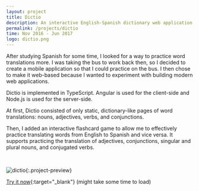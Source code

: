 ```yaml
---
layout: project
title: Dictio
description: An interactive English-Spanish dictionary web application for mobile
permalink: /projects/dictio
time: Nov 2016 - Jun 2017
logo: dictio.png
---
```


After studying Spanish for some time, I looked for a way to practice word translations more.
I was taking the bus to work back then, so I decided to create a mobile application so that I could practice on the bus.
I then chose to make it web-based because I wanted to experiment with building modern web applications.

Dictio is implemented in TypeScript.
Angular is used for the client-side and Node.js is used for the server-side.

At first, Dictio consisted of only static, dictionary-like pages of word translations: nouns, adjectives, verbs, and conjunctions.

Then, I added an interactive flashcard game to allow me to effectively practice translating words from English to Spanish and vice versa.
It supports practicing the translation of adjectives, conjunctions, singular and plural nouns, and conjugated verbs.

<br>

![dictio](/assets/dictio.gif){:.project-preview}

<span class="highlight">[Try it now](http://dictio.herokuapp.com/#/practice){:target="_blank"}</span> <span class="might-take-some-time">(might take some time to load)</span>
